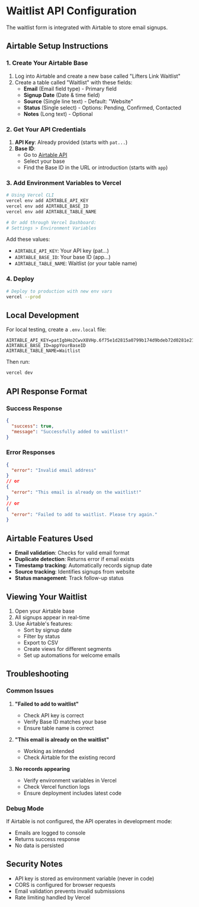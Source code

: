 # Waitlist API Configuration

The waitlist form is integrated with Airtable to store email signups.

## Airtable Setup Instructions

### 1. Create Your Airtable Base

1. Log into Airtable and create a new base called "Lifters Link Waitlist"
2. Create a table called "Waitlist" with these fields:
   - **Email** (Email field type) - Primary field
   - **Signup Date** (Date & time field)
   - **Source** (Single line text) - Default: "Website"
   - **Status** (Single select) - Options: Pending, Confirmed, Contacted
   - **Notes** (Long text) - Optional

### 2. Get Your API Credentials

1. **API Key**: Already provided (starts with `pat...`)
2. **Base ID**: 
   - Go to [Airtable API](https://airtable.com/api)
   - Select your base
   - Find the Base ID in the URL or introduction (starts with `app`)

### 3. Add Environment Variables to Vercel

```bash
# Using Vercel CLI
vercel env add AIRTABLE_API_KEY
vercel env add AIRTABLE_BASE_ID
vercel env add AIRTABLE_TABLE_NAME

# Or add through Vercel Dashboard:
# Settings > Environment Variables
```

Add these values:
- `AIRTABLE_API_KEY`: Your API key (pat...)
- `AIRTABLE_BASE_ID`: Your base ID (app...)
- `AIRTABLE_TABLE_NAME`: Waitlist (or your table name)

### 4. Deploy

```bash
# Deploy to production with new env vars
vercel --prod
```

## Local Development

For local testing, create a `.env.local` file:

```env
AIRTABLE_API_KEY=patIgbHo2CwvX8VHp.6f75e1d2815a0799b174d9bdeb72d0281e2103d0782a85d9e2efc0aca07e8d12
AIRTABLE_BASE_ID=appYourBaseID
AIRTABLE_TABLE_NAME=Waitlist
```

Then run:
```bash
vercel dev
```

## API Response Format

### Success Response
```json
{
  "success": true,
  "message": "Successfully added to waitlist!"
}
```

### Error Responses
```json
{
  "error": "Invalid email address"
}
// or
{
  "error": "This email is already on the waitlist!"
}
// or
{
  "error": "Failed to add to waitlist. Please try again."
}
```

## Airtable Features Used

- **Email validation**: Checks for valid email format
- **Duplicate detection**: Returns error if email exists
- **Timestamp tracking**: Automatically records signup date
- **Source tracking**: Identifies signups from website
- **Status management**: Track follow-up status

## Viewing Your Waitlist

1. Open your Airtable base
2. All signups appear in real-time
3. Use Airtable's features:
   - Sort by signup date
   - Filter by status
   - Export to CSV
   - Create views for different segments
   - Set up automations for welcome emails

## Troubleshooting

### Common Issues

1. **"Failed to add to waitlist"**
   - Check API key is correct
   - Verify Base ID matches your base
   - Ensure table name is correct

2. **"This email is already on the waitlist"**
   - Working as intended
   - Check Airtable for the existing record

3. **No records appearing**
   - Verify environment variables in Vercel
   - Check Vercel function logs
   - Ensure deployment includes latest code

### Debug Mode

If Airtable is not configured, the API operates in development mode:
- Emails are logged to console
- Returns success response
- No data is persisted

## Security Notes

- API key is stored as environment variable (never in code)
- CORS is configured for browser requests
- Email validation prevents invalid submissions
- Rate limiting handled by Vercel